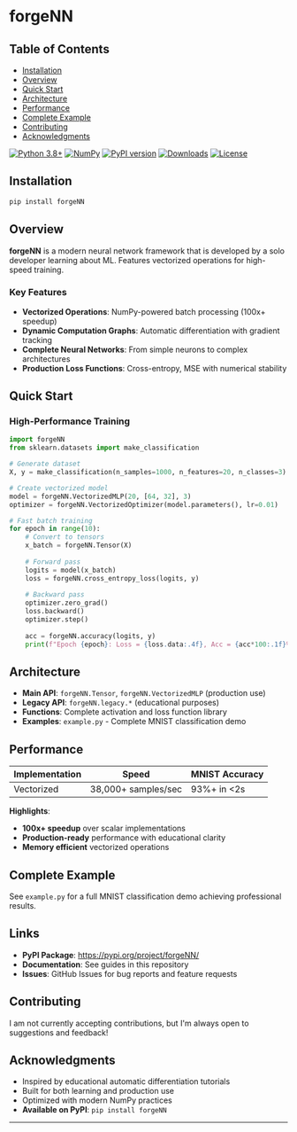 # forgeNN

## Table of Contents

- [Installation](#installation)
- [Overview](#overview)
- [Quick Start](#quick-start)
- [Architecture](#architecture)
- [Performance](#performance)
- [Complete Example](#complete-example)
- [Contributing](#contributing)
- [Acknowledgments](#acknowledgments)

[![Python 3.8+](https://img.shields.io/badge/python-3.8+-blue.svg)](https://www.python.org/downloads/)
[![NumPy](https://img.shields.io/badge/powered_by-NumPy-blue.svg)](https://numpy.org/)
[![PyPI version](https://img.shields.io/pypi/v/forgeNN.svg)](https://pypi.org/project/forgeNN/)
[![Downloads](https://img.shields.io/pypi/dm/forgeNN.svg)](https://pypi.org/project/forgeNN/)
[![License](https://img.shields.io/pypi/l/forgeNN.svg)](https://pypi.org/project/forgeNN/)

## Installation

```bash
pip install forgeNN
```

## Overview

**forgeNN** is a modern neural network framework that is developed by a solo developer learning about ML. Features vectorized operations for high-speed training.

### Key Features

- **Vectorized Operations**: NumPy-powered batch processing (100x+ speedup)
- **Dynamic Computation Graphs**: Automatic differentiation with gradient tracking
- **Complete Neural Networks**: From simple neurons to complex architectures
- **Production Loss Functions**: Cross-entropy, MSE with numerical stability

## Quick Start

### High-Performance Training

```python
import forgeNN
from sklearn.datasets import make_classification

# Generate dataset
X, y = make_classification(n_samples=1000, n_features=20, n_classes=3)

# Create vectorized model  
model = forgeNN.VectorizedMLP(20, [64, 32], 3)
optimizer = forgeNN.VectorizedOptimizer(model.parameters(), lr=0.01)

# Fast batch training
for epoch in range(10):
    # Convert to tensors
    x_batch = forgeNN.Tensor(X)
    
    # Forward pass
    logits = model(x_batch)
    loss = forgeNN.cross_entropy_loss(logits, y)
    
    # Backward pass
    optimizer.zero_grad()
    loss.backward()
    optimizer.step()
    
    acc = forgeNN.accuracy(logits, y)
    print(f"Epoch {epoch}: Loss = {loss.data:.4f}, Acc = {acc*100:.1f}%")
```

## Architecture

- **Main API**: `forgeNN.Tensor`, `forgeNN.VectorizedMLP` (production use)
- **Legacy API**: `forgeNN.legacy.*` (educational purposes)
- **Functions**: Complete activation and loss function library
- **Examples**: `example.py` - Complete MNIST classification demo

## Performance

| Implementation | Speed | MNIST Accuracy |
|---------------|-------|----------------|
| Vectorized | 38,000+ samples/sec | 93%+ in <2s |

**Highlights**:
- **100x+ speedup** over scalar implementations
- **Production-ready** performance with educational clarity
- **Memory efficient** vectorized operations

## Complete Example

See `example.py` for a full MNIST classification demo achieving professional results.

## Links

- **PyPI Package**: https://pypi.org/project/forgeNN/
- **Documentation**: See guides in this repository
- **Issues**: GitHub Issues for bug reports and feature requests

## Contributing

I am not currently accepting contributions, but I'm always open to suggestions and feedback!

## Acknowledgments

- Inspired by educational automatic differentiation tutorials
- Built for both learning and production use
- Optimized with modern NumPy practices
- **Available on PyPI**: `pip install forgeNN`

---
